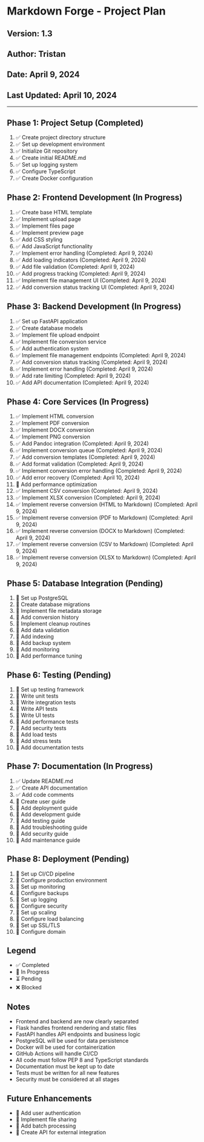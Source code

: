# Markdown Forge - Project Plan

## Version: 1.3
## Author: Tristan
## Date: April 9, 2024
## Last Updated: April 10, 2024

---

## Phase 1: Project Setup (Completed)
1. ✅ Create project directory structure
2. ✅ Set up development environment
3. ✅ Initialize Git repository
4. ✅ Create initial README.md
5. ✅ Set up logging system
6. ✅ Configure TypeScript
7. ✅ Create Docker configuration

## Phase 2: Frontend Development (In Progress)
1. ✅ Create base HTML template
2. ✅ Implement upload page
3. ✅ Implement files page
4. ✅ Implement preview page
5. ✅ Add CSS styling
6. ✅ Add JavaScript functionality
7. ✅ Implement error handling (Completed: April 9, 2024)
8. ✅ Add loading indicators (Completed: April 9, 2024)
9. ✅ Add file validation (Completed: April 9, 2024)
10. ✅ Add progress tracking (Completed: April 9, 2024)
11. ✅ Implement file management UI (Completed: April 9, 2024)
12. ✅ Add conversion status tracking UI (Completed: April 9, 2024)

## Phase 3: Backend Development (In Progress)
1. ✅ Set up FastAPI application
2. ✅ Create database models
3. ✅ Implement file upload endpoint
4. ✅ Implement file conversion service
5. ✅ Add authentication system
6. ✅ Implement file management endpoints (Completed: April 9, 2024)
7. ✅ Add conversion status tracking (Completed: April 9, 2024)
8. ✅ Implement error handling (Completed: April 9, 2024)
9. ✅ Add rate limiting (Completed: April 9, 2024)
10. ✅ Add API documentation (Completed: April 9, 2024)

## Phase 4: Core Services (In Progress)
1. ✅ Implement HTML conversion
2. ✅ Implement PDF conversion
3. ✅ Implement DOCX conversion
4. ✅ Implement PNG conversion
5. ✅ Add Pandoc integration (Completed: April 9, 2024)
6. ✅ Implement conversion queue (Completed: April 9, 2024)
7. ✅ Add conversion templates (Completed: April 9, 2024)
8. ✅ Add format validation (Completed: April 9, 2024)
9. ✅ Implement conversion error handling (Completed: April 9, 2024)
10. ✅ Add error recovery (Completed: April 10, 2024)
11. 🔄 Add performance optimization
12. ✅ Implement CSV conversion (Completed: April 9, 2024)
13. ✅ Implement XLSX conversion (Completed: April 9, 2024)
14. ✅ Implement reverse conversion (HTML to Markdown) (Completed: April 9, 2024)
15. ✅ Implement reverse conversion (PDF to Markdown) (Completed: April 9, 2024)
16. ✅ Implement reverse conversion (DOCX to Markdown) (Completed: April 9, 2024)
17. ✅ Implement reverse conversion (CSV to Markdown) (Completed: April 9, 2024)
18. ✅ Implement reverse conversion (XLSX to Markdown) (Completed: April 9, 2024)

## Phase 5: Database Integration (Pending)
1. 🔄 Set up PostgreSQL
2. 🔄 Create database migrations
3. 🔄 Implement file metadata storage
4. 🔄 Add conversion history
5. 🔄 Implement cleanup routines
6. 🔄 Add data validation
7. 🔄 Add indexing
8. 🔄 Add backup system
9. 🔄 Add monitoring
10. 🔄 Add performance tuning

## Phase 6: Testing (Pending)
1. 🔄 Set up testing framework
2. 🔄 Write unit tests
3. 🔄 Write integration tests
4. 🔄 Write API tests
5. 🔄 Write UI tests
6. 🔄 Add performance tests
7. 🔄 Add security tests
8. 🔄 Add load tests
9. 🔄 Add stress tests
10. 🔄 Add documentation tests

## Phase 7: Documentation (In Progress)
1. ✅ Update README.md
2. ✅ Create API documentation
3. ✅ Add code comments
4. 🔄 Create user guide
5. 🔄 Add deployment guide
6. 🔄 Add development guide
7. 🔄 Add testing guide
8. 🔄 Add troubleshooting guide
9. 🔄 Add security guide
10. 🔄 Add maintenance guide

## Phase 8: Deployment (Pending)
1. 🔄 Set up CI/CD pipeline
2. 🔄 Configure production environment
3. 🔄 Set up monitoring
4. 🔄 Configure backups
5. 🔄 Set up logging
6. 🔄 Configure security
7. 🔄 Set up scaling
8. 🔄 Configure load balancing
9. 🔄 Set up SSL/TLS
10. 🔄 Configure domain

## Legend
- ✅ Completed
- 🔄 In Progress
- ⏳ Pending
- ❌ Blocked

## Notes
- Frontend and backend are now clearly separated
- Flask handles frontend rendering and static files
- FastAPI handles API endpoints and business logic
- PostgreSQL will be used for data persistence
- Docker will be used for containerization
- GitHub Actions will handle CI/CD
- All code must follow PEP 8 and TypeScript standards
- Documentation must be kept up to date
- Tests must be written for all new features
- Security must be considered at all stages

## Future Enhancements
- 🔄 Add user authentication
- 🔄 Implement file sharing
- 🔄 Add batch processing
- 🔄 Create API for external integration
